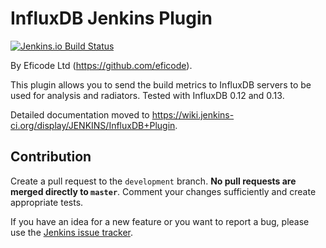 # InfluxDB Jenkins Plugin

[![Jenkins.io Build Status](https://ci.jenkins.io/buildStatus/icon?job=Plugins%2Finfluxdb-query-plugin%2Fmaster)](https://ci.jenkins.io/job/Plugins/job/influxdb-query-plugin/job/master/)

By Eficode Ltd (https://github.com/eficode).

This plugin allows you to send the build metrics to InfluxDB servers to be used for analysis and radiators.
Tested with InfluxDB 0.12 and 0.13.

Detailed documentation moved to https://wiki.jenkins-ci.org/display/JENKINS/InfluxDB+Plugin.

## Contribution

Create a pull request to the `development` branch.
**No pull requests are merged directly to `master`**.
Comment your changes sufficiently and create appropriate tests.

If you have an idea for a new feature or you want to report a bug, please use the [Jenkins issue tracker](https://issues.jenkins-ci.org/issues/?jql=project%20%3D%20JENKINS%20AND%20component%20%3D%20influxdb-plugin).
